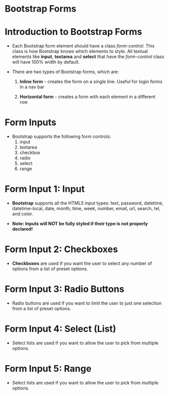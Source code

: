 # Bootstrap Forms

# Introduction to Bootstrap Forms
* Each Bootstrap form element should have a class _form-control_. This class is how Bootstrap knows which elements to style. All textual elements like __input__, __textarea__ and __select__ that have the _form-control_ class will have 100% width by default.

* There are two types of Bootstrap forms, which are:
    1. __Inline form__ - creates the form on a single line. Useful for login forms in a nav bar

    2. __Horizontal form__ - creates a form with each element in a different row

# Form Inputs
* Bootstrap supports the following form controls:
    1. input
    2. textarea
    3. checkbox
    4. radio
    5. select
    6. range

# Form Input 1: Input
* __Bootstrap__ supports all the HTML5 input types: text, password, datetime, datetime-local, date, month, time, week, number, email, url, search, tel, and color.

* __Note: Inputs will NOT be fully styled if their type is not properly declared!__

# Form Input 2: Checkboxes
* __Checkboxes__ are used if you want the user to select any number of options from a list of preset options.

# Form Input 3: Radio Buttons
* Radio buttons are used if you want to limit the user to just one selection from a list of preset options.

# Form Input 4: Select (List)
* Select lists are used if you want to allow the user to pick from multiple options.

# Form Input 5: Range
* Select lists are used if you want to allow the user to pick from multiple options.
